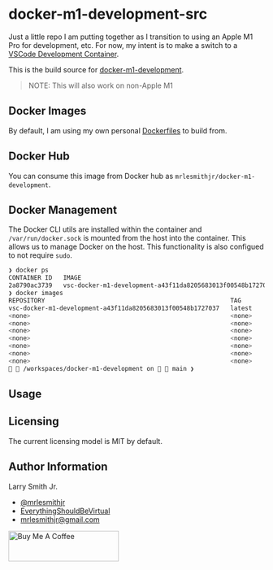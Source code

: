 # docker-m1-development-src

Just a little repo I am putting together as I transition to using an Apple M1 Pro for
development, etc. For now, my intent is to make a switch to a [VSCode Development Container](https://code.visualstudio.com/docs/remote/containers).

This is the build source for [docker-m1-development](https://github.com/mrlesmithjr/docker-m1-development).

> NOTE: This will also work on non-Apple M1

## Docker Images

By default, I am using my own personal [Dockerfiles](https://github.com/mrlesmithjr/dockerfiles)
to build from.

## Docker Hub

You can consume this image from Docker hub as `mrlesmithjr/docker-m1-development`.

## Docker Management

The Docker CLI utils are installed within the container and `/var/run/docker.sock` is
mounted from the host into the container. This allows us to manage Docker on the host.
This functionality is also configued to not require `sudo`.

```bash
❯ docker ps
CONTAINER ID   IMAGE                                                        COMMAND                  CREATED         STATUS         PORTS     NAMES
2a8790ac3739   vsc-docker-m1-development-a43f11da8205683013f00548b1727037   "/bin/sh -c 'echo Co…"   5 minutes ago   Up 5 minutes             nice_meninsky
❯ docker images
REPOSITORY                                                   TAG       IMAGE ID       CREATED             SIZE
vsc-docker-m1-development-a43f11da8205683013f00548b1727037   latest    ceb1f3a42beb   6 minutes ago       1.02GB
<none>                                                       <none>    0f0317605b5e   12 minutes ago      1.02GB
<none>                                                       <none>    8b35f448fe20   32 minutes ago      1.02GB
<none>                                                       <none>    43d541e4de65   38 minutes ago      1.02GB
<none>                                                       <none>    980ae74f880b   About an hour ago   861MB
<none>                                                       <none>    c556b0a7ca3f   2 hours ago         861MB
<none>                                                       <none>    e50080efa24f   4 hours ago         861MB
<none>                                                       <none>    ad1cdd236413   4 hours ago         427MB
  /workspaces/docker-m1-development on   main ❯                                                                                                       at  22:46:04
```

## Usage

## Licensing

The current licensing model is MIT by default.

## Author Information

Larry Smith Jr.

- [@mrlesmithjr](https://twitter.com/mrlesmithjr)
- [EverythingShouldBeVirtual](http://everythingshouldbevirtual.com)
- [mrlesmithjr@gmail.com](mailto:mrlesmithjr@gmail.com)

<a href="https://www.buymeacoffee.com/mrlesmithjr" target="_blank"><img src="https://cdn.buymeacoffee.com/buttons/v2/default-yellow.png" alt="Buy Me A Coffee" style="height: 60px !important;width: 217px !important;" ></a>
